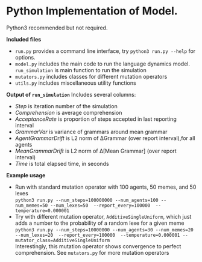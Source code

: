 # Python Implementation of Model.  
Python3 recommended but not required.

**Included files**
* `run.py` provides a command line interface, try ``python3 run.py --help``  for options.
* `model.py` includes the main code to run the language dynamics model. `run_simulation` is main function to run the simulation
* `mutators.py` includes classes for different mutation operators
* `utils.py` includes miscellaneous utility functions

**Output of `run_simulation`**
Includes several columns:
* *Step* is iteration number of the simulation
* *Comprehension* is average comprehension
* *AcceptanceRate* is proportion of steps accepted in last reporting interval
* *GrammarVar* is variance of grammars around mean grammar
* *AgentGrammarDrift* is L2 norm of ΔGrammar (over report interval),for all agents
* *MeanGrammarDrift* is L2 norm of Δ\[Mean Grammar\] (over report interval)
* *Time* is total elapsed time, in seconds

**Example usage**
* Run with standard mutation operator with 100 agents, 50 memes, and 50 lexes  
``python3 run.py --num_steps=100000000 --num_agents=100 --num_memes=50 --num_lexes=50  --report_every=100000  --temperature=0.000001``
* Try with different mutation operator, `AdditiveSingleUniform`, which just adds a number to the probability of a random lexe for a given meme  
``python3 run.py --num_steps=10000000 --num_agents=30 --num_memes=20 --num_lexes=20  --report_every=100000  --temperature=0.000001 --mutator_class=AdditiveSingleUniform``  
Interestingly, this mutation operator shows convergence to perfect comprehension. See `mutators.py` for more mutation operators
